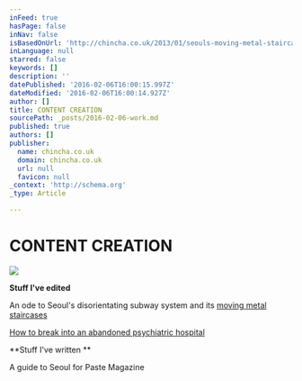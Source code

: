 ```yaml
---
inFeed: true
hasPage: false
inNav: false
isBasedOnUrl: 'http://chincha.co.uk/2013/01/seouls-moving-metal-staircases/'
inLanguage: null
starred: false
keywords: []
description: ''
datePublished: '2016-02-06T16:00:15.997Z'
dateModified: '2016-02-06T16:00:14.927Z'
author: []
title: CONTENT CREATION
sourcePath: _posts/2016-02-06-work.md
published: true
authors: []
publisher:
  name: chincha.co.uk
  domain: chincha.co.uk
  url: null
  favicon: null
_context: 'http://schema.org'
_type: Article

---
```

# CONTENT CREATION
![](https://s3-us-west-2.amazonaws.com/the-grid-img/p/209d35fa0515c789163094d56acbe6b624d90aec.jpg)

**Stuff I've edited**

An ode to Seoul's disorientating subway system and its [moving ][0][metal staircases][0]

[How to break into an abandoned psychiatric hospital][1]

**Stuff I've written **

A guide to Seoul for Paste Magazine

[0]: http://chincha.co.uk/2013/01/seouls-moving-metal-staircases/
[1]: http://chincha.co.uk/2013/06/breaking-into-a-haunted-mental-hospital-in-korea/